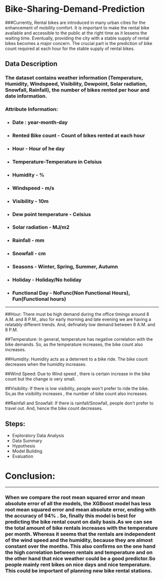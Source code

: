 # Bike-Sharing-Demand-Prediction

###Currently, Rental bikes are introduced in many urban cities for the enhancement of mobility comfort. It is important to make the rental bike available and accessible to the public at the right time as it lessens the waiting time. Eventually, providing the city with a stable supply of rental bikes becomes a major concern. The crucial part is the prediction of bike count required at each hour for the stable supply of rental bikes.

## <b> Data Description </b>
### <b> The dataset contains weather information (Temperature, Humidity, Windspeed, Visibility, Dewpoint, Solar radiation, Snowfall, Rainfall), the number of bikes rented per hour and date information.</b>
### <b>Attribute Information: </b>

* ### Date : year-month-day
* ### Rented Bike count - Count of bikes rented at each hour
* ### Hour - Hour of he day
* ### Temperature-Temperature in Celsius
* ### Humidity - %
* ### Windspeed - m/s
* ### Visibility - 10m
* ### Dew point temperature - Celsius
* ### Solar radiation - MJ/m2
* ### Rainfall - mm
* ### Snowfall - cm
* ### Seasons - Winter, Spring, Summer, Autumn
* ### Holiday - Holiday/No holiday
* ### Functional Day - NoFunc(Non Functional Hours), Fun(Functional hours)

------------------------------------------------------
##Hour:
There must be high demand during the office timings around 8 A.M. and 8 P.M., also for early morning and late evening we are having a relatably different trends. And, definately low demand between 8 A.M. and 8 P.M.

##Temperature:
In general, temperature has negative correlation with the bike demands. So, as the temperature increases, the bike count also increases.

##Humidity:
Humidity acts as a deterrent to a bike ride. The bike count decreases when the humidity increases.

##Wind Speed:
Due to Wind speed , there is certain increase in the bike count but the change is very small.

##Visibility:
If there is low visibility, people won't prefer to ride the bike. So,as the visibility increases , the number of bike count also increases.

##Rainfall and Snowfall:
If there is rainfall/Snowfall, people don't prefer to travel out. And, hence the bike count decreases.

## Steps:
* Exploratory Data Analysis
* Data Summary
* Hypothesis
* Model Building
* Evaluation

# **Conclusion:**

---

### When we compare the root mean squared error and mean absolute error of all the models, the XGBoost model has less root mean squared error and mean absolute error, ending with the accuracy of 94% . So, finally this model is best for predicting the bike rental count on daily basis.As we can see the total amount of bike rentals increases with the temperature per month. Whereas it seems that the rentals are independent of the wind speed and the humidity, because they are almost constant over the months. This also confirms on the one hand the high correlation between rentals and temperature and on the other hand that nice weather could be a good predictor.So people mainly rent bikes on nice days and nice temperature. This could be important of planning new bike rental stations.
